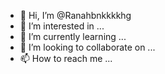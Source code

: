 - 👋 Hi, I’m @Ranahbnkkkkhg
- 👀 I’m interested in ...
- 🌱 I’m currently learning ...
- 💞️ I’m looking to collaborate on ...
- 📫 How to reach me ...

<!---
Ranahbnkkkkhg/Ranahbnkkkkhg is a ✨ special ✨ repository because its `README.md` (this file) appears on your GitHub profile.
You can click the Preview link to take a look at your changes.
--->
